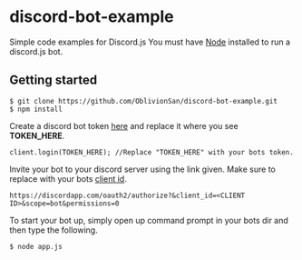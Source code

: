 # discord-bot-example
Simple code examples for Discord.js
You must have [Node](https://nodejs.org/) installed to run a discord.js bot.

## Getting started

```
$ git clone https://github.com/OblivionSan/discord-bot-example.git
$ npm install
```
Create a discord bot token [here](https://discordapp.com/developers/applications/me) and replace it where you see **TOKEN_HERE**.
```
client.login(TOKEN_HERE); //Replace "TOKEN_HERE" with your bots token.
```
Invite your bot to your discord server using the link given. Make sure to replace <client-id> with your bots [client id](https://discordapp.com/developers/applications/me). 
```
https://discordapp.com/oauth2/authorize?&client_id=<CLIENT ID>&scope=bot&permissions=0
```
To start your bot up, simply open up command prompt in your bots dir and then type the following.
```
$ node app.js
```
